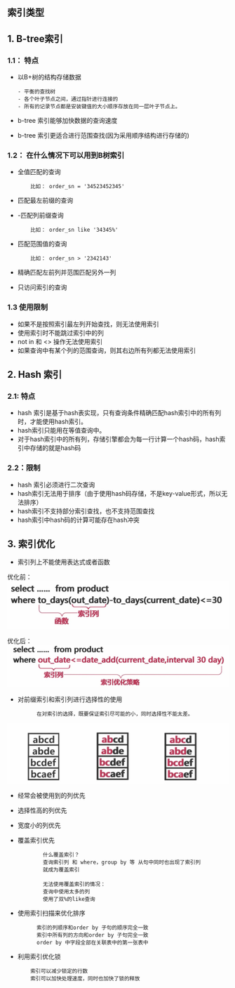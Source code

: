 ## 索引类型

## 1. B-tree索引

### 1.1： 特点
- 以B+树的结构存储数据

      - 平衡的查找树
      - 各个叶子节点之间，通过指针进行连接的
      - 所有的记录节点都是安装键值的大小顺序存放在同一层叶子节点上。

 - b-tree 索引能够加快数据的查询速度

 - b-tree 索引更适合进行范围查找(因为采用顺序结构进行存储的)

### 1.2： 在什么情况下可以用到B树索引

- 全值匹配的查询

          比如： order_sn = '34523452345'

- 匹配最左前缀的查询

- -匹配列前缀查询

          比如： order_sn like '34345%'

- 匹配范围值的查询

          比如： order_sn > '2342143'

- 精确匹配左前列并范围匹配另外一列

- 只访问索引的查询



### 1.3 使用限制

- 如果不是按照索引最左列开始查找，则无法使用索引
- 使用索引时不能跳过索引中的列
- not in 和 <> 操作无法使用索引
- 如果查询中有某个列的范围查询，则其右边所有列都无法使用索引



## 2. Hash 索引


### 2.1: 特点

- hash 索引是基于hash表实现，只有查询条件精确匹配hash索引中的所有列时，才能使用hash索引。
- hash索引只能用在等值查询中。
- 对于hash索引中的所有列，存储引擎都会为每一行计算一个hash码，hash索引中存储的就是hash码


###  2.2：限制

- hash 索引必须进行二次查询
- hash索引无法用于排序（由于使用hash码存储，不是key-value形式，所以无法排序）
- hash索引不支持部分索引查找，也不支持范围查找
- hash索引中hash码的计算可能存在hash冲突

## 3. 索引优化

- 索引列上不能使用表达式或者函数

优化前：
![比如3-1](比如3-1.png)

优化后：
![优化之后](优化之后.png)


- 对前缀索引和索引列进行选择性的使用

            在对索引的选择，既要保证索引尽可能的小，同时选择性不能太差。


![比如3-2：](比如3-2：.png)


- 经常会被使用到的列优先
- 选择性高的列优先
- 宽度小的列优先
- 覆盖索引优先

              什么覆盖索引？
              查询索引列 和 where，group by 等 从句中同时也出现了索引列
              就成为覆盖索引

              无法使用覆盖索引的情况：
              查询中使用太多的列
              使用了双%的like查询



- 使用索引扫描来优化排序

            索引的列顺序和order by 子句的顺序完全一致
            索引中所有列的方向和order by 子句完全一致
            order by 中字段全部在关联表中的第一张表中

- 利用索引优化锁

          索引可以减少锁定的行数
          索引可以加快处理速度，同时也加快了锁的释放
